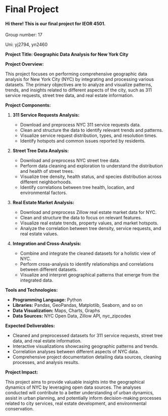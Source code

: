 # Final Project
#### Hi there! This is our final project for IEOR 4501.

Group number: 17

Uni: yj2794, yn2460

**Project Title: Geographic Data Analysis for New York City**

**Project Overview:**

This project focuses on performing comprehensive geographic data analysis for New York City (NYC) by integrating and processing various datasets. The primary objectives are to analyze and visualize patterns, trends, and insights related to different aspects of the city, such as 311 service requests, street tree data, and real estate information.

**Project Components:**

1. **311 Service Requests Analysis:**
   - Download and preprocess NYC 311 service requests data.
   - Clean and structure the data to identify relevant trends and patterns.
   - Visualize service request distribution, types, and resolution times.
   - Identify hotspots and common issues reported by residents.

2. **Street Tree Data Analysis:**
   - Download and preprocess NYC street tree data.
   - Perform data cleaning and exploration to understand the distribution and health of street trees.
   - Visualize tree density, health status, and species distribution across different neighborhoods.
   - Identify correlations between tree health, location, and environmental factors.

3. **Real Estate Market Analysis:**
   - Download and preprocess Zillow real estate market data for NYC.
   - Clean and structure the data to focus on relevant features.
   - Visualize real estate trends, property values, and market hotspots.
   - Analyze the correlation between tree density, service requests, and real estate values.

4. **Integration and Cross-Analysis:**
   - Combine and integrate the cleaned datasets for a holistic view of NYC.
   - Perform cross-analysis to identify relationships and correlations between different datasets.
   - Visualize and interpret geographical patterns that emerge from the integrated data.

**Tools and Technologies:**

- **Programming Language:** Python
- **Libraries:** Pandas, GeoPandas, Matplotlib, Seaborn, and so on
- **Data Visualization:** Maps, Charts, Graphs
- **Data Sources:** NYC Open Data, Zillow API, nyc_zipcodes

**Expected Deliverables:**

- Cleaned and preprocessed datasets for 311 service requests, street tree data, and real estate information.
- Interactive visualizations showcasing geographic patterns and trends.
- Correlation analyses between different aspects of NYC data.
- Comprehensive project documentation detailing data sources, cleaning processes, and analysis results.

**Project Impact:**

This project aims to provide valuable insights into the geographical dynamics of NYC by leveraging open data sources. The analyses conducted will contribute to a better understanding of urban dynamics, assist in urban planning, and potentially inform decision-making processes related to city services, real estate development, and environmental conservation.